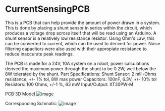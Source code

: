 # CurrentSensingPCB

This is a PCB that can help provide the amount of power drawn in a system. This is done by placing a shunt sensor in series within the circuit, which produces a voltage drop across itself that will be read using an Arduino. A shunt sensor is a relatively low resistance resistor. Using Ohm's Law, this can be converted to current, which can be used to derived for power. Noise filtering capacitors were also used with their appropiate resistance to reduce inaccurate peak readings.

The PCB is made for a 24V, 10A system on a robot, power calculations derived the maximum power through the shunt to be 0.2W, well below the 8W tolerated by the shunt.
Part Specifications:
Shunt Sensor: 2 mili-Ohms resistance, +/- 1% tol, 8W max power
Capacitors: 100nF, 6.3V, +/- 10% tol
Resistors: 100 Ohms, +/-1 %, 63 mW
Input/Output: XT30PW-M

PCB 3D Model
![image](https://user-images.githubusercontent.com/128961461/229329062-a9539a9f-7cd9-45ec-a791-db6fcdb54ac6.png)

Corresponding Schmatic:
![image](https://user-images.githubusercontent.com/128961461/229329242-d5400c10-ddb2-4783-84a0-000c4dafac45.png)
